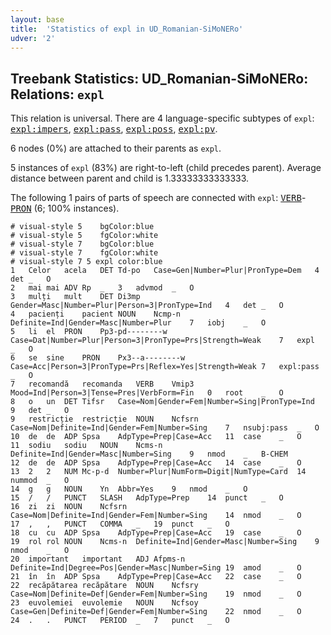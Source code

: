 ```yaml
---
layout: base
title:  'Statistics of expl in UD_Romanian-SiMoNERo'
udver: '2'
---
```


## Treebank Statistics: UD_Romanian-SiMoNERo: Relations: `expl`

This relation is universal.
There are 4 language-specific subtypes of `expl`: <tt><a href="ro_simonero-dep-expl-impers.html">expl:impers</a></tt>, <tt><a href="ro_simonero-dep-expl-pass.html">expl:pass</a></tt>, <tt><a href="ro_simonero-dep-expl-poss.html">expl:poss</a></tt>, <tt><a href="ro_simonero-dep-expl-pv.html">expl:pv</a></tt>.

6 nodes (0%) are attached to their parents as `expl`.

5 instances of `expl` (83%) are right-to-left (child precedes parent).
Average distance between parent and child is 1.33333333333333.

The following 1 pairs of parts of speech are connected with `expl`: <tt><a href="ro_simonero-pos-VERB.html">VERB</a></tt>-<tt><a href="ro_simonero-pos-PRON.html">PRON</a></tt> (6; 100% instances).


~~~ conllu
# visual-style 5	bgColor:blue
# visual-style 5	fgColor:white
# visual-style 7	bgColor:blue
# visual-style 7	fgColor:white
# visual-style 7 5 expl	color:blue
1	Celor	acela	DET	Td-po	Case=Gen|Number=Plur|PronType=Dem	4	det	_	O
2	mai	mai	ADV	Rp	_	3	advmod	_	O
3	mulți	mult	DET	Di3mp	Gender=Masc|Number=Plur|Person=3|PronType=Ind	4	det	_	O
4	pacienți	pacient	NOUN	Ncmp-n	Definite=Ind|Gender=Masc|Number=Plur	7	iobj	_	O
5	li	el	PRON	Pp3-pd--------w	Case=Dat|Number=Plur|Person=3|PronType=Prs|Strength=Weak	7	expl	_	O
6	se	sine	PRON	Px3--a--------w	Case=Acc|Person=3|PronType=Prs|Reflex=Yes|Strength=Weak	7	expl:pass	_	O
7	recomandă	recomanda	VERB	Vmip3	Mood=Ind|Person=3|Tense=Pres|VerbForm=Fin	0	root	_	O
8	o	un	DET	Tifsr	Case=Nom|Gender=Fem|Number=Sing|PronType=Ind	9	det	_	O
9	restricție	restricție	NOUN	Ncfsrn	Case=Nom|Definite=Ind|Gender=Fem|Number=Sing	7	nsubj:pass	_	O
10	de	de	ADP	Spsa	AdpType=Prep|Case=Acc	11	case	_	O
11	sodiu	sodiu	NOUN	Ncms-n	Definite=Ind|Gender=Masc|Number=Sing	9	nmod	_	B-CHEM
12	de	de	ADP	Spsa	AdpType=Prep|Case=Acc	14	case	_	O
13	2	2	NUM	Mc-p-d	Number=Plur|NumForm=Digit|NumType=Card	14	nummod	_	O
14	g	g	NOUN	Yn	Abbr=Yes	9	nmod	_	O
15	/	/	PUNCT	SLASH	AdpType=Prep	14	punct	_	O
16	zi	zi	NOUN	Ncfsrn	Case=Nom|Definite=Ind|Gender=Fem|Number=Sing	14	nmod	_	O
17	,	,	PUNCT	COMMA	_	19	punct	_	O
18	cu	cu	ADP	Spsa	AdpType=Prep|Case=Acc	19	case	_	O
19	rol	rol	NOUN	Ncms-n	Definite=Ind|Gender=Masc|Number=Sing	9	nmod	_	O
20	important	important	ADJ	Afpms-n	Definite=Ind|Degree=Pos|Gender=Masc|Number=Sing	19	amod	_	O
21	în	în	ADP	Spsa	AdpType=Prep|Case=Acc	22	case	_	O
22	recăpătarea	recăpătare	NOUN	Ncfsry	Case=Nom|Definite=Def|Gender=Fem|Number=Sing	19	nmod	_	O
23	euvolemiei	euvolemie	NOUN	Ncfsoy	Case=Gen|Definite=Def|Gender=Fem|Number=Sing	22	nmod	_	O
24	.	.	PUNCT	PERIOD	_	7	punct	_	O

~~~


